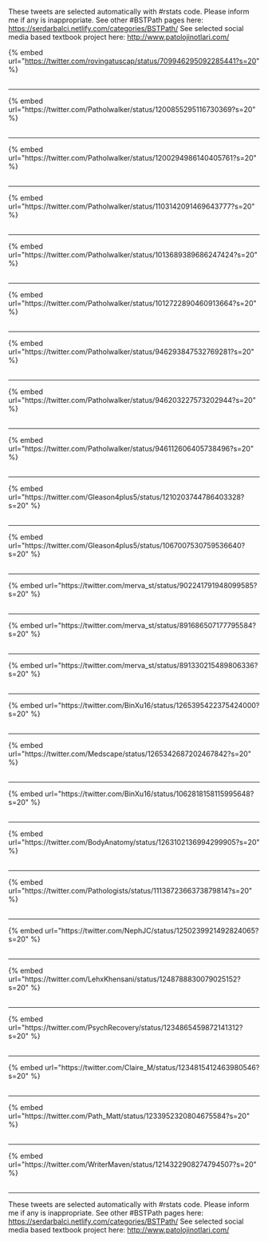 

These tweets are selected automatically with #rstats code. Please inform me if any is inappropriate.
See other #BSTPath pages here: https://serdarbalci.netlify.com/categories/BSTPath/ 
See selected social media based textbook project here: http://www.patolojinotlari.com/

{% embed url="https://twitter.com/rovingatuscap/status/709946295092285441?s=20" %}<br>
<br>
<hr>
{% embed url="https://twitter.com/Patholwalker/status/1200855295116730369?s=20" %}<br>
<br>
<hr>
{% embed url="https://twitter.com/Patholwalker/status/1200294986140405761?s=20" %}<br>
<br>
<hr>
{% embed url="https://twitter.com/Patholwalker/status/1103142091469643777?s=20" %}<br>
<br>
<hr>
{% embed url="https://twitter.com/Patholwalker/status/1013689389686247424?s=20" %}<br>
<br>
<hr>
{% embed url="https://twitter.com/Patholwalker/status/1012722890460913664?s=20" %}<br>
<br>
<hr>
{% embed url="https://twitter.com/Patholwalker/status/946293847532769281?s=20" %}<br>
<br>
<hr>
{% embed url="https://twitter.com/Patholwalker/status/946203227573202944?s=20" %}<br>
<br>
<hr>
{% embed url="https://twitter.com/Patholwalker/status/946112606405738496?s=20" %}<br>
<br>
<hr>
{% embed url="https://twitter.com/Gleason4plus5/status/1210203744786403328?s=20" %}<br>
<br>
<hr>
{% embed url="https://twitter.com/Gleason4plus5/status/1067007530759536640?s=20" %}<br>
<br>
<hr>
{% embed url="https://twitter.com/merva_st/status/902241791948099585?s=20" %}<br>
<br>
<hr>
{% embed url="https://twitter.com/merva_st/status/891686507177795584?s=20" %}<br>
<br>
<hr>
{% embed url="https://twitter.com/merva_st/status/891330215489806336?s=20" %}<br>
<br>
<hr>
{% embed url="https://twitter.com/BinXu16/status/1265395422375424000?s=20" %}<br>
<br>
<hr>
{% embed url="https://twitter.com/Medscape/status/1265342687202467842?s=20" %}<br>
<br>
<hr>
{% embed url="https://twitter.com/BinXu16/status/1062818158115995648?s=20" %}<br>
<br>
<hr>
{% embed url="https://twitter.com/BodyAnatomy/status/1263102136994299905?s=20" %}<br>
<br>
<hr>
{% embed url="https://twitter.com/Pathologists/status/1113872366373879814?s=20" %}<br>
<br>
<hr>
{% embed url="https://twitter.com/NephJC/status/1250239921492824065?s=20" %}<br>
<br>
<hr>
{% embed url="https://twitter.com/LehxKhensani/status/1248788830079025152?s=20" %}<br>
<br>
<hr>
{% embed url="https://twitter.com/PsychRecovery/status/1234865459872141312?s=20" %}<br>
<br>
<hr>
{% embed url="https://twitter.com/Claire_M/status/1234815412463980546?s=20" %}<br>
<br>
<hr>
{% embed url="https://twitter.com/Path_Matt/status/1233952320804675584?s=20" %}<br>
<br>
<hr>
{% embed url="https://twitter.com/WriterMaven/status/1214322908274794507?s=20" %}<br>
<br>
<hr>


These tweets are selected automatically with #rstats code. Please inform me if any is inappropriate.
See other #BSTPath pages here: https://serdarbalci.netlify.com/categories/BSTPath/ 
See selected social media based textbook project here: http://www.patolojinotlari.com/
